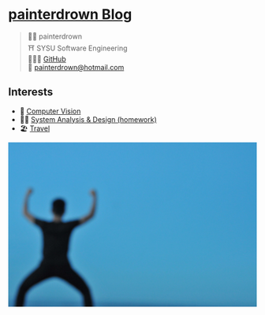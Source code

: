 # [painterdrown Blog](https://painterdrown.github.io)

> 🤴🏻 painterdrown<br/>
> ⛩ SYSU Software Engineering<br/>
> 👨🏻‍💻 [GitHub](https://github.com/painterdrown)<br/>
> 💌 [painterdrown@hotmail.com](mailto:painterdrown@hotmail.com)

## Interests

+ 👀 [Computer Vision](https://painterdrown.github.io/cv)
+ 🤵🏻 [System Analysis & Design (homework)](https://painterdrown.github.io/saad)
+ 🏖 [Travel](https://painterdrown.github.io/travel)

![](index/images/me.jpg)
